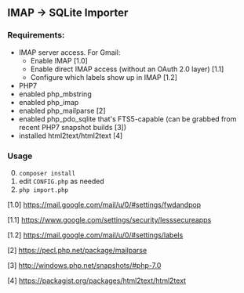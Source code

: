 ## IMAP -> SQLite Importer

### Requirements:

- IMAP server access. For Gmail:
	- Enable IMAP [1.0]
	- Enable direct IMAP access (without an OAuth 2.0 layer) [1.1]
	- Configure which labels show up in IMAP [1.2]
- PHP7
- enabled php_mbstring
- enabled php_imap
- enabled php_mailparse [2]
- enabled php_pdo_sqlite that's FTS5-capable (can be grabbed from recent PHP7 snapshot builds [3])
- installed html2text/html2text [4]


### Usage

0. `composer install`
0. edit `CONFIG.php` as needed
0. `php import.php`


[1.0] https://mail.google.com/mail/u/0/#settings/fwdandpop

[1.1] https://www.google.com/settings/security/lesssecureapps

[1.2] https://mail.google.com/mail/u/0/#settings/labels

[2] https://pecl.php.net/package/mailparse

[3] http://windows.php.net/snapshots/#php-7.0

[4] https://packagist.org/packages/html2text/html2text